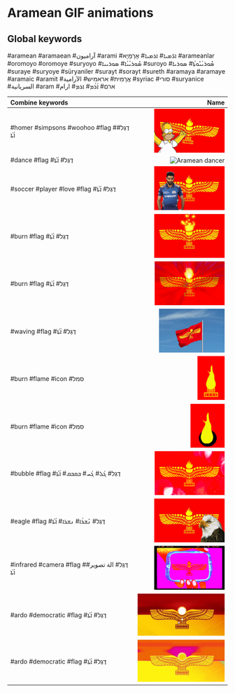# Aramean GIF animations

## Global keywords

#aramean #aramaean #آراميون #arami #ܐܪ̈ܡܝܐ# ܐܪܡܝܐ# אָרָמָיָא #arameanlar #oromoyo #oromoye #suryoyo #ܣܽܘܪܝܳܝܳܐ# ܣܘܪܝܝܐ #suroyo #ܣܽܘܪܝܳܝܽܘܬܳܐ# ܣܘܪܝܐ #suraye #suryoye #süryaniler #surayt #sorayt #sureth #aramaya #aramaye #aramaic #aramit #אֲרָמִית# אראמיש# الآرامية #syriac #סורי #suryanice #السريانية #aram #ארם# ܐܳܪܳܡ# ܐܪܡ# ارام

| Combine keywords | Name |
| :-- | --: |
| #homer #simpsons #woohoo #flag #דֶגֶל# ܐܳܬܳܐ| <img src="aramean-homer.gif" alt="Aramean homer flag" style="max-height: 100px"> |
| #dance #flag #דֶגֶל# ܐܳܬܳܐ| <img src="aramean-dancer.gif" alt="Aramean dancer" style="max-height: 100px"> |
| #soccer #player #love #flag #דֶגֶל# ܐܳܬܳܐ| <img src="aramean-soccer-love.gif" alt="Aramean flag soccer player love" style="max-height: 100px"> |
| #burn #flag #דֶגֶל# ܐܳܬܳܐ| <img src="aramean-burning-flag1.gif" alt="Aramean burning flag" style="max-height: 100px"> |
| #burn #flag #דֶגֶל# ܐܳܬܳܐ| <img src="aramean-burning-flag2.gif" alt="Aramean burning flag" style="max-height: 100px"> |
| #waving #flag #דֶגֶל# ܐܳܬܳܐ| <img src="aramean-waving-flag.gif" alt="Aramean waving flag" style="max-height: 100px"> |
| #burn #flame #icon #סמל | <img src="aramean-burning-icon1.gif" alt="Aramean butning icon" style="max-height: 100px"> |
| #burn #flame #icon #סמל | <img src="aramean-burning-icon2.gif" alt="Aramean burning icon" style="max-height: 100px"> |
| #bubble #flag #דֶגֶל# ܓܳܠ# ܓܳܚ# ܒܩܒܩ# ܐܳܬܳܐ | <img src="aramean-bubble-flag1.gif" alt="Aramean bubble flag" style="max-height: 100px"> |
| #eagle #flag #דֶגֶל# ܢܶܫܪܳܐ# ܢܫܪܐ# ܐܳܬܳܐ | <img src="aramean-eagle1.gif" alt="Aramean eagle" style="max-height: 100px"> |
| #infrared #camera #flag #דֶגֶל# الة تصوير# ܐܳܬܳܐ| <img src="aramean-infrared.gif" alt="Aramean infrared flag" style="max-height: 100px"> |
| #ardo #democratic #flag #דֶגֶל# ܐܳܬܳܐ| <img src="aramean-ardo-democratic1.gif" alt="Aramean Democratic Organization" style="max-height: 100px"> |
| #ardo #democratic #flag #דֶגֶל# ܐܳܬܳܐ| <img src="aramean-ardo-democratic2.gif" alt="Aramean Democratic Organization" style="max-height: 100px"> |
